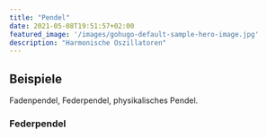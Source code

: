 ```yaml
---
title: "Pendel"
date: 2021-05-08T19:51:57+02:00
featured_image: '/images/gohugo-default-sample-hero-image.jpg'
description: "Harmonische Oszillatoren"
---
```

## Beispiele
Fadenpendel, Federpendel, physikalisches Pendel.
### Federpendel
